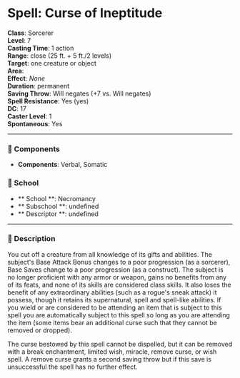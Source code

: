 
# Spell: Curse of Ineptitude
**Class**: Sorcerer  
**Level**: 7  
**Casting Time**: 1 action  
**Range**: close (25 ft. + 5 ft./2 levels)  
**Target**: one creature or object  
**Area**:   
**Effect**: _None_  
**Duration**: permanent  
**Saving Throw**: Will negates (+7 vs. Will negates)  
**Spell Resistance**: Yes (yes)  
**DC**: 17  
**Caster Level**: 1  
**Spontaneous**: Yes

---

### 🔮 Components
- **Components**: Verbal, Somatic

### 🏫 School
- ** School **: Necromancy
- ** Subschool **: undefined
- ** Descriptor **: undefined
---

### 📜 Description
You cut off a creature from all knowledge of its gifts and abilities. The subject's Base Attack Bonus changes to a poor progression (as a sorcerer), Base Saves change to a poor progression (as a construct). The subject is no longer proficient with any armor or weapon, gains no benefits from any of its feats, and none of its skills are considered class skills. It also loses the benefit of any extraordinary abilities (such as a rogue's sneak attack) it possess, though it retains its supernatural, spell and spell-like abilities. If you wield or are considered to be attending an item that is subject to this spell you are automatically subject to this spell so long as you are attending the item (some items bear an additional curse such that they cannot be removed or dropped).

The curse bestowed by this spell cannot be dispelled, but it can be removed with a break enchantment, limited wish, miracle, remove curse, or wish spell. A remove curse grants a second saving throw but if this save is unsuccessful the spell has no further effect.
